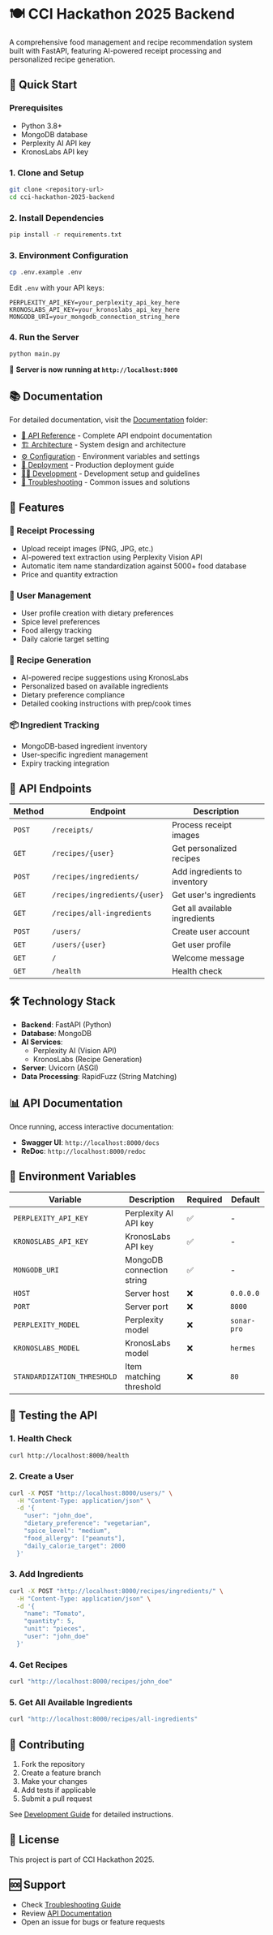 # 🍽️ CCI Hackathon 2025 Backend

A comprehensive food management and recipe recommendation system built with FastAPI, featuring AI-powered receipt processing and personalized recipe generation.

## 🚀 Quick Start

### Prerequisites
- Python 3.8+
- MongoDB database
- Perplexity AI API key
- KronosLabs API key

### 1. Clone and Setup
```bash
git clone <repository-url>
cd cci-hackathon-2025-backend
```

### 2. Install Dependencies
```bash
pip install -r requirements.txt
```

### 3. Environment Configuration
```bash
cp .env.example .env
```

Edit `.env` with your API keys:
```env
PERPLEXITY_API_KEY=your_perplexity_api_key_here
KRONOSLABS_API_KEY=your_kronoslabs_api_key_here
MONGODB_URI=your_mongodb_connection_string_here
```

### 4. Run the Server
```bash
python main.py
```

🎉 **Server is now running at `http://localhost:8000`**

## 📚 Documentation

For detailed documentation, visit the [Documentation](./Documentation/) folder:

- [📖 API Reference](./Documentation/API-Reference.md) - Complete API endpoint documentation
- [🏗️ Architecture](./Documentation/Architecture.md) - System design and architecture
- [⚙️ Configuration](./Documentation/Configuration.md) - Environment variables and settings
- [🚀 Deployment](./Documentation/Deployment.md) - Production deployment guide
- [👨‍💻 Development](./Documentation/Development.md) - Development setup and guidelines
- [🔧 Troubleshooting](./Documentation/Troubleshooting.md) - Common issues and solutions

## 🌟 Features

### 🧾 Receipt Processing
- Upload receipt images (PNG, JPG, etc.)
- AI-powered text extraction using Perplexity Vision API
- Automatic item name standardization against 5000+ food database
- Price and quantity extraction

### 👤 User Management
- User profile creation with dietary preferences
- Spice level preferences
- Food allergy tracking
- Daily calorie target setting

### 🥘 Recipe Generation
- AI-powered recipe suggestions using KronosLabs
- Personalized based on available ingredients
- Dietary preference compliance
- Detailed cooking instructions with prep/cook times

### 📦 Ingredient Tracking
- MongoDB-based ingredient inventory
- User-specific ingredient management
- Expiry tracking integration

## 🔗 API Endpoints

| Method | Endpoint | Description |
|--------|----------|-------------|
| `POST` | `/receipts/` | Process receipt images |
| `GET` | `/recipes/{user}` | Get personalized recipes |
| `POST` | `/recipes/ingredients/` | Add ingredients to inventory |
| `GET` | `/recipes/ingredients/{user}` | Get user's ingredients |
| `GET` | `/recipes/all-ingredients` | Get all available ingredients |
| `POST` | `/users/` | Create user account |
| `GET` | `/users/{user}` | Get user profile |
| `GET` | `/` | Welcome message |
| `GET` | `/health` | Health check |

## 🛠️ Technology Stack

- **Backend**: FastAPI (Python)
- **Database**: MongoDB
- **AI Services**: 
  - Perplexity AI (Vision API)
  - KronosLabs (Recipe Generation)
- **Server**: Uvicorn (ASGI)
- **Data Processing**: RapidFuzz (String Matching)

## 📊 API Documentation

Once running, access interactive documentation:
- **Swagger UI**: `http://localhost:8000/docs`
- **ReDoc**: `http://localhost:8000/redoc`

## 🔧 Environment Variables

| Variable | Description | Required | Default |
|----------|-------------|----------|---------|
| `PERPLEXITY_API_KEY` | Perplexity AI API key | ✅ | - |
| `KRONOSLABS_API_KEY` | KronosLabs API key | ✅ | - |
| `MONGODB_URI` | MongoDB connection string | ✅ | - |
| `HOST` | Server host | ❌ | `0.0.0.0` |
| `PORT` | Server port | ❌ | `8000` |
| `PERPLEXITY_MODEL` | Perplexity model | ❌ | `sonar-pro` |
| `KRONOSLABS_MODEL` | KronosLabs model | ❌ | `hermes` |
| `STANDARDIZATION_THRESHOLD` | Item matching threshold | ❌ | `80` |

## 🧪 Testing the API

### 1. Health Check
```bash
curl http://localhost:8000/health
```

### 2. Create a User
```bash
curl -X POST "http://localhost:8000/users/" \
  -H "Content-Type: application/json" \
  -d '{
    "user": "john_doe",
    "dietary_preference": "vegetarian",
    "spice_level": "medium",
    "food_allergy": ["peanuts"],
    "daily_calorie_target": 2000
  }'
```

### 3. Add Ingredients
```bash
curl -X POST "http://localhost:8000/recipes/ingredients/" \
  -H "Content-Type: application/json" \
  -d '{
    "name": "Tomato",
    "quantity": 5,
    "unit": "pieces",
    "user": "john_doe"
  }'
```

### 4. Get Recipes
```bash
curl "http://localhost:8000/recipes/john_doe"
```

### 5. Get All Available Ingredients
```bash
curl "http://localhost:8000/recipes/all-ingredients"
```

## 🤝 Contributing

1. Fork the repository
2. Create a feature branch
3. Make your changes
4. Add tests if applicable
5. Submit a pull request

See [Development Guide](./Documentation/Development.md) for detailed instructions.

## 📄 License

This project is part of CCI Hackathon 2025.

## 🆘 Support

- Check [Troubleshooting Guide](./Documentation/Troubleshooting.md)
- Review [API Documentation](./Documentation/API-Reference.md)
- Open an issue for bugs or feature requests
